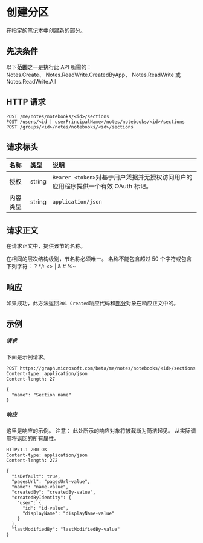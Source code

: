 # <a name="create-section"></a>创建分区

在指定的笔记本中创建新的[部分](../resources/section.md)。
## <a name="prerequisites"></a>先决条件
以下**范围**之一是执行此 API 所需的︰   
Notes.Create、 Notes.ReadWrite.CreatedByApp、 Notes.ReadWrite 或 Notes.ReadWrite.All 
## <a name="http-request"></a>HTTP 请求
<!-- { "blockType": "ignored" } -->
```http
POST /me/notes/notebooks/<id>/sections
POST /users/<id | userPrincipalName>/notes/notebooks/<id>/sections
POST /groups/<id>/notes/notebooks/<id>/sections
```
## <a name="request-headers"></a>请求标头
| 名称       | 类型 | 说明|
|:---------------|:--------|:----------|
| 授权  | string  | `Bearer <token>`对基于用户凭据并无授权访问用户的应用程序提供一个有效 OAuth 标记。 |
| 内容类型 | string | `application/json` |

## <a name="request-body"></a>请求正文
在请求正文中，提供该节的名称。

在相同的层次结构级别，节名称必须唯一。 名称不能包含超过 50 个字符或包含下列字符︰ ? *\/: <> | & # %~

## <a name="response"></a>响应
如果成功，此方法返回`201 Created`响应代码和[部分](../resources/section.md)对象在响应正文中的。

## <a name="example"></a>示例
##### <a name="request"></a>请求
下面是示例请求。
<!-- {
  "blockType": "request",
  "name": "create_section_from_notebook"
}-->
```http
POST https://graph.microsoft.com/beta/me/notes/notebooks/<id>/sections
Content-type: application/json
Content-length: 27

{
  "name": "Section name"
}
```
##### <a name="response"></a>响应
这里是响应的示例。 注意︰ 此处所示的响应对象将被截断为简洁起见。 从实际调用将返回的所有属性。
<!-- {
  "blockType": "response",
  "truncated": true,
  "@odata.type": "microsoft.graph.section"
} -->
```http
HTTP/1.1 200 OK
Content-type: application/json
Content-length: 272

{
  "isDefault": true,
  "pagesUrl": "pagesUrl-value",
  "name": "name-value",
  "createdBy": "createdBy-value",
  "createdByIdentity": {
    "user": {
      "id": "id-value",
      "displayName": "displayName-value"
    }
  },
  "lastModifiedBy": "lastModifiedBy-value"
}
```

<!-- uuid: 8fcb5dbc-d5aa-4681-8e31-b001d5168d79
2015-10-25 14:57:30 UTC -->
<!-- {
  "type": "#page.annotation",
  "description": "Create Section",
  "keywords": "",
  "section": "documentation",
  "tocPath": ""
}-->